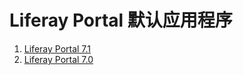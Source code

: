 # Liferay Portal 默认应用程序

  1. [Liferay Portal 7.1](liferay-portal-7.1-applications.md)
  2. [Liferay Portal 7.0](liferay-portal-7.0-applications.md)
